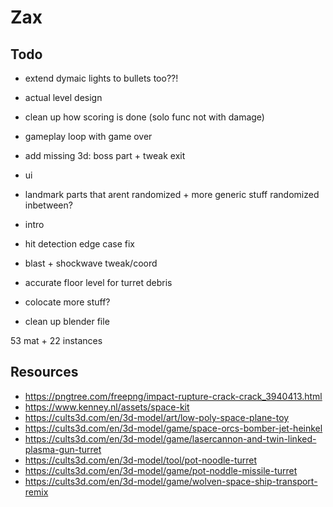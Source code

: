 # Zax

## Todo

-   extend dymaic lights to bullets too??!
-   actual level design
-   clean up how scoring is done (solo func not with damage)
-   gameplay loop with game over
-   add missing 3d: boss part + tweak exit
-   ui
-   landmark parts that arent randomized + more generic stuff randomized inbetween?
-   intro
-   hit detection edge case fix
-   blast + shockwave tweak/coord
-   accurate floor level for turret debris

-   colocate more stuff?
-   clean up blender file

53 mat + 22 instances

## Resources

-   https://pngtree.com/freepng/impact-rupture-crack-crack_3940413.html
-   https://www.kenney.nl/assets/space-kit
-   https://cults3d.com/en/3d-model/art/low-poly-space-plane-toy
-   https://cults3d.com/en/3d-model/game/space-orcs-bomber-jet-heinkel
-   https://cults3d.com/en/3d-model/game/lasercannon-and-twin-linked-plasma-gun-turret
-   https://cults3d.com/en/3d-model/tool/pot-noodle-turret
-   https://cults3d.com/en/3d-model/game/pot-noddle-missile-turret
-   https://cults3d.com/en/3d-model/game/wolven-space-ship-transport-remix
